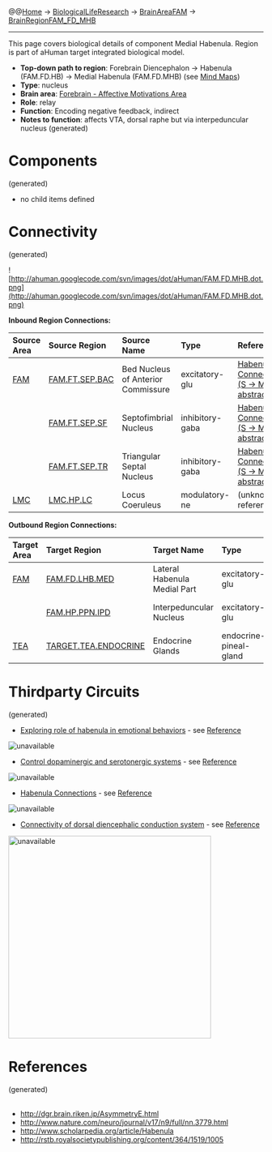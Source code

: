@@[Home](Home.md) -> [BiologicalLifeResearch](BiologicalLifeResearch.md) -> [BrainAreaFAM](BrainAreaFAM.md) -> [BrainRegionFAM\_FD\_MHB](BrainRegionFAM_FD_MHB.md)

---


This page covers biological details of component Medial Habenula.
Region is part of aHuman target integrated biological model.

  * **Top-down path to region**: Forebrain Diencephalon -> Habenula (FAM.FD.HB) -> Medial Habenula (FAM.FD.MHB) (see [Mind Maps](OverallMindMaps.md))
  * **Type**: nucleus
  * **Brain area**: [Forebrain - Affective Motivations Area](BrainAreaFAM.md)
  * **Role**: relay
  * **Function**: Encoding negative feedback, indirect
  * **Notes to function**: affects VTA, dorsal raphe but via interpeduncular nucleus
(generated)
# Components #
(generated)


  * no child items defined

# Connectivity #
(generated)


![http://ahuman.googlecode.com/svn/images/dot/aHuman/FAM.FD.MHB.dot.png](http://ahuman.googlecode.com/svn/images/dot/aHuman/FAM.FD.MHB.dot.png)

**Inbound Region Connections:**

| **Source Area** | **Source Region** | **Source Name** | **Type** | **Reference** |
|:----------------|:------------------|:----------------|:---------|:--------------|
| [FAM](BrainAreaFAM.md) | [FAM.FT.SEP.BAC](BrainRegionFAM_FT_SEP_BAC.md) | Bed Nucleus of Anterior Commissure | excitatory-glu | [Habenula Connections (S -> MHb, abstract)](http://www.scholarpedia.org/article/Habenula) |
|                 | [FAM.FT.SEP.SF](BrainRegionFAM_FT_SEP_SF.md) | Septofimbrial Nucleus | inhibitory-gaba | [Habenula Connections (S -> MHb, abstract)](http://www.scholarpedia.org/article/Habenula) |
|                 | [FAM.FT.SEP.TR](BrainRegionFAM_FT_SEP_TR.md) | Triangular Septal Nucleus | inhibitory-gaba | [Habenula Connections (S -> MHb, abstract)](http://www.scholarpedia.org/article/Habenula) |
| [LMC](BrainAreaLMC.md) | [LMC.HP.LC](BrainRegionLMC_HP_LC.md) | Locus Coeruleus | modulatory-ne | (unknown reference) |

**Outbound Region Connections:**

| **Target Area** | **Target Region** | **Target Name** | **Type** | **Reference** |
|:----------------|:------------------|:----------------|:---------|:--------------|
| [FAM](BrainAreaFAM.md) | [FAM.FD.LHB.MED](BrainRegionFAM_FD_LHB_MED.md) | Lateral Habenula Medial Part | excitatory-glu | (unknown reference) |
|                 | [FAM.HP.PPN.IPD](BrainRegionFAM_HP_PPN_IPD.md) | Interpeduncular Nucleus | excitatory-glu | [Habenula Connections (MHb -> IP)](http://www.scholarpedia.org/article/Habenula) |
| [TEA](BrainAreaTEA.md) | [TARGET.TEA.ENDOCRINE](BrainRegionTARGET_TEA_ENDOCRINE.md) | Endocrine Glands | endocrine-pineal-gland | [Habenula Connections (MHb -> PB)](http://www.scholarpedia.org/article/Habenula) |

# Thirdparty Circuits #
(generated)

  * [Exploring role of habenula in emotional behaviors](http://dgr.brain.riken.jp/files/Connectivity_hab_eng.jpg) - see [Reference](http://dgr.brain.riken.jp/AsymmetryE.html)

<img src='http://dgr.brain.riken.jp/files/Connectivity_hab_eng.jpg' alt='unavailable'>

<ul><li><a href='http://www.nature.com/neuro/journal/v17/n9/images_article/nn.3779-F2.jpg'>Control dopaminergic and serotonergic systems</a> - see <a href='http://www.nature.com/neuro/journal/v17/n9/full/nn.3779.html'>Reference</a></li></ul>

<img src='http://www.nature.com/neuro/journal/v17/n9/images_article/nn.3779-F2.jpg' alt='unavailable'>

<ul><li><a href='http://www.scholarpedia.org/w/images/thumb/2/2d/Hb-connections-small.jpg/800px-Hb-connections-small.jpg'>Habenula Connections</a> - see <a href='http://www.scholarpedia.org/article/Habenula'>Reference</a></li></ul>

<img src='http://www.scholarpedia.org/w/images/thumb/2/2d/Hb-connections-small.jpg/800px-Hb-connections-small.jpg' alt='unavailable'>

<ul><li><a href='http://rstb.royalsocietypublishing.org/content/royptb/364/1519/1005/F1.large.jpg'>Connectivity of dorsal diencephalic conduction system</a> - see <a href='http://rstb.royalsocietypublishing.org/content/364/1519/1005'>Reference</a></li></ul>

<img src='http://rstb.royalsocietypublishing.org/content/royptb/364/1519/1005/F1.large.jpg' alt='unavailable' height='400width=400'>


<h1>References</h1>
(generated)<br>
<br>
<ul><li><a href='http://dgr.brain.riken.jp/AsymmetryE.html'>http://dgr.brain.riken.jp/AsymmetryE.html</a>
</li><li><a href='http://www.nature.com/neuro/journal/v17/n9/full/nn.3779.html'>http://www.nature.com/neuro/journal/v17/n9/full/nn.3779.html</a>
</li><li><a href='http://www.scholarpedia.org/article/Habenula'>http://www.scholarpedia.org/article/Habenula</a>
</li><li><a href='http://rstb.royalsocietypublishing.org/content/364/1519/1005'>http://rstb.royalsocietypublishing.org/content/364/1519/1005</a></li></ul>
